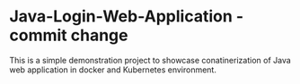 # Java-Login-Web-Application - commit change
This is a simple demonstration project to showcase conatinerization of Java web application in docker and Kubernetes environment.
